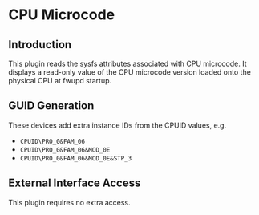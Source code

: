 # CPU Microcode

## Introduction

This plugin reads the sysfs attributes associated with CPU microcode.
It displays a read-only value of the CPU microcode version loaded onto
the physical CPU at fwupd startup.

## GUID Generation

These devices add extra instance IDs from the CPUID values, e.g.

* `CPUID\PRO_0&FAM_06`
* `CPUID\PRO_0&FAM_06&MOD_0E`
* `CPUID\PRO_0&FAM_06&MOD_0E&STP_3`

## External Interface Access

This plugin requires no extra access.
